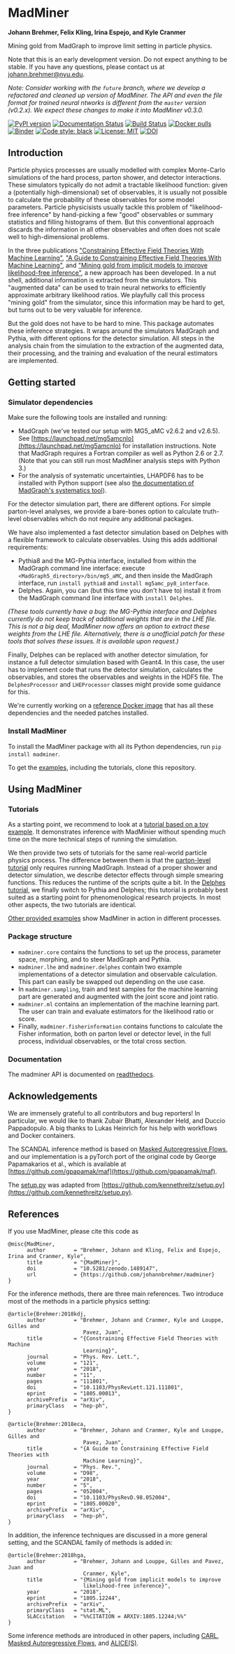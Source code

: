 # MadMiner

**Johann Brehmer, Felix Kling, Irina Espejo, and Kyle Cranmer**

Mining gold from MadGraph to improve limit setting in particle physics.

Note that this is an early development version. Do not expect anything to be stable. If you have any questions, please
contact us at [johann.brehmer@nyu.edu](johann.brehmer@nyu.edu).

*Note: Consider working with the `future` branch, where we develop a refactored and cleaned up version of MadMiner.
The API and even the file format for trained neural ntworks is different from the `master` version (v0.2.x).
We expect these changes to make it into MadMiner v0.3.0.*

[![PyPI version](https://badge.fury.io/py/madminer.svg)](https://badge.fury.io/py/madminer)
[![Documentation Status](https://readthedocs.org/projects/madminer/badge/?version=latest)](https://madminer.readthedocs.io/en/latest/?badge=latest)
[![Build Status](https://travis-ci.com/johannbrehmer/madminer.svg?branch=master)](https://travis-ci.com/johannbrehmer/madminer)
[![Docker pulls](https://img.shields.io/docker/pulls/irinahub/docker-madminer.svg)](https://hub.docker.com/r/irinahub/docker-madminer)
[![Binder](https://mybinder.org/badge.svg)](https://mybinder.org/v2/gh/johannbrehmer/madminer/master)
[![Code style: black](https://img.shields.io/badge/code%20style-black-000000.svg)](https://github.com/ambv/black)
[![License: MIT](https://img.shields.io/badge/License-MIT-yellow.svg)](https://opensource.org/licenses/MIT)
[![DOI](https://zenodo.org/badge/DOI/10.5281/zenodo.1489147.svg)](https://doi.org/10.5281/zenodo.1489147)

## Introduction

Particle physics processes are usually modelled with complex Monte-Carlo simulations of the hard process, parton shower,
and detector interactions. These simulators typically do not admit a tractable likelihood function: given a (potentially
high-dimensional) set of observables, it is usually not possible to calculate the probability of these observables
for some model parameters. Particle physicisists usually tackle this problem of "likelihood-free inference" by
hand-picking a few "good" observables or summary statistics and filling histograms of them. But this conventional
approach discards the information in all other observables and often does not scale well to high-dimensional problems.

In the three publications
["Constraining Effective Field Theories With Machine Learning"](https://arxiv.org/abs/1805.00013),
["A Guide to Constraining Effective Field Theories With Machine Learning"](https://arxiv.org/abs/1805.00020), and
["Mining gold from implicit models to improve likelihood-free inference"](https://arxiv.org/abs/1805.12244),
a new approach has been developed. In a nut shell, additional information is extracted from the simulators. This
"augmented data" can be used to train neural networks to efficiently approximate arbitrary likelihood ratios. We
playfully call this process "mining gold" from the simulator, since this information may be hard to get, but turns out
to be very valuable for inference.

But the gold does not have to be hard to mine. This package automates these inference strategies. It wraps around the
simulators MadGraph and Pythia, with different options for the detector simulation. All steps in the analysis chain from
the simulation to the extraction of the augmented data, their processing, and the training and evaluation of the neural
estimators are implemented.

## Getting started

### Simulator dependencies

Make sure the following tools are installed and running:
- MadGraph (we've tested our setup with MG5_aMC v2.6.2 and v2.6.5). See
  [https://launchpad.net/mg5amcnlo](https://launchpad.net/mg5amcnlo) for installation instructions. Note that MadGraph
  requires a Fortran compiler as well as Python 2.6 or 2.7. (Note that you can still run most MadMiner analysis steps
  with Python 3.)
- For the analysis of systematic uncertainties, LHAPDF6 has to be installed with Python support (see also
  [the documentation of MadGraph's systematics tool](https://cp3.irmp.ucl.ac.be/projects/madgraph/wiki/Systematics)).

For the detector simulation part, there are different options. For simple parton-level analyses, we provide a bare-bones
option to calculate truth-level observables which do not require any additional packages.

We have also implemented a fast detector simulation based on Delphes with a flexible framework to calculate observables.
Using this adds additional requirements:
- Pythia8 and the MG-Pythia interface, installed from within the MadGraph command line interface: execute
 `<MadGraph5_directory>/bin/mg5_aMC`, and then inside the MadGraph interface, run `install pythia8` and
 `install mg5amc_py8_interface`.
- Delphes. Again, you can (but this time you don't have to) install it from the MadGraph command line interface with
  `install Delphes`.
  
*(These tools currently have a bug: the MG-Pythia interface and Delphes currently do not keep track of additional weights
that are in the LHE file. This is not a big deal, MadMiner now offers an option to extract these weights from the
LHE file. Alternatively, there is a unofficial patch for these tools that solves these issues. It is available upon
request.)*

Finally, Delphes can be replaced with another detector simulation, for instance a full detector simulation based
with Geant4. In this case, the user has to implement code that runs the detector simulation, calculates the observables,
and stores the observables and weights in the HDF5 file. The `DelphesProcessor` and `LHEProcessor` classes might provide
some guidance for this.

We're currently working on a [reference Docker image](https://hub.docker.com/r/irinahub/docker-madminer-madgraph) that
has all these dependencies and the needed patches installed.

### Install MadMiner

To install the MadMiner package with all its Python dependencies, run `pip install madminer`.

To get the [examples](examples/), including the tutorials, clone this repository.

## Using MadMiner

### Tutorials

As a starting point, we recommend to look at a 
[tutorial based on a toy example](examples/tutorial_toy_simulator/tutorial_toy_simulator.ipynb). It demonstrates
inference with MadMinier without spending much time on the more technical steps of running the simulation.

We then provide two sets of tutorials for the same real-world particle physics process. The difference between them is
that the [parton-level tutorial](examples/tutorial_parton_level/) only requires running MadGraph. Instead of a proper
shower and detector simulation, we describe detector effects through simple smearing functions. This reduces the runtime
of the scripts quite a bit. In the [Delphes tutorial](examples/tutorial_delphes), we finally switch to Pythia and
Delphes; this tutorial is probably best suited as a starting point for phenomenological research projects. In most
other aspects, the two tutorials are identical.

[Other provided examples](examples/) show MadMiner in action in different processes.

### Package structure

- `madminer.core` contains the functions to set up the process, parameter space, morphing, and to steer MadGraph and
   Pythia.
- `madminer.lhe` and `madminer.delphes` contain two example implementations of a detector simulation and observable
   calculation. This part can easily be swapped out depending on the use case.
- In `madminer.sampling`, train and test samples for the machine learning part are generated and augmented with the
  joint score and joint ratio.
- `madminer.ml`  contains an implementation of the machine learning part. The user can train and evaluate estimators
  for the likelihood ratio or score.
- Finally,  `madminer.fisherinformation` contains functions to calculate the Fisher information, both on parton level
  or detector level, in the full process, individual observables, or the total cross section.

### Documentation

The madminer API is documented on [readthedocs](https://madminer.readthedocs.io/en/latest/?badge=latest).

## Acknowledgements

We are immensely grateful to all contributors and bug reporters! In particular, we would like to thank Zubair Bhatti,
Alexander Held, and Duccio Pappadopulo. A big thanks to Lukas Heinrich for his help with workflows and Docker
containers.

The SCANDAL inference method is based on [Masked Autoregressive Flows](https://arxiv.org/abs/1705.07057), and our
implementation is a pyTorch port of the original code by George Papamakarios et al., which is available at
[https://github.com/gpapamak/maf](https://github.com/gpapamak/maf).

The [setup.py](setup.py) was adapted from
[https://github.com/kennethreitz/setup.py](https://github.com/kennethreitz/setup.py).

## References

If you use MadMiner, please cite this code as
```
@misc{MadMiner,
      author         = "Brehmer, Johann and Kling, Felix and Espejo, Irina and Cranmer, Kyle",
      title          = "{MadMiner}",
      doi            = "10.5281/zenodo.1489147",
      url            = {https://github.com/johannbrehmer/madminer}
}
```

For the inference methods, there are three main references. Two introduce most of the methods in a particle physics
setting:
```
@article{Brehmer:2018kdj,
      author         = "Brehmer, Johann and Cranmer, Kyle and Louppe, Gilles and
                        Pavez, Juan",
      title          = "{Constraining Effective Field Theories with Machine
                        Learning}",
      journal        = "Phys. Rev. Lett.",
      volume         = "121",
      year           = "2018",
      number         = "11",
      pages          = "111801",
      doi            = "10.1103/PhysRevLett.121.111801",
      eprint         = "1805.00013",
      archivePrefix  = "arXiv",
      primaryClass   = "hep-ph",
}

@article{Brehmer:2018eca,
      author         = "Brehmer, Johann and Cranmer, Kyle and Louppe, Gilles and
                        Pavez, Juan",
      title          = "{A Guide to Constraining Effective Field Theories with
                        Machine Learning}",
      journal        = "Phys. Rev.",
      volume         = "D98",
      year           = "2018",
      number         = "5",
      pages          = "052004",
      doi            = "10.1103/PhysRevD.98.052004",
      eprint         = "1805.00020",
      archivePrefix  = "arXiv",
      primaryClass   = "hep-ph",
}
```

In addition, the inference techniques are discussed in a more general setting, and the SCANDAL family of methods is
added in:
```
@article{Brehmer:2018hga,
      author         = "Brehmer, Johann and Louppe, Gilles and Pavez, Juan and
                        Cranmer, Kyle",
      title          = "{Mining gold from implicit models to improve
                        likelihood-free inference}",
      year           = "2018",
      eprint         = "1805.12244",
      archivePrefix  = "arXiv",
      primaryClass   = "stat.ML",
      SLACcitation   = "%%CITATION = ARXIV:1805.12244;%%"
}
```

Some inference methods are introduced in other papers, including [CARL](https://arxiv.org/abs/1506.02169),
[Masked Autoregressive Flows](https://arxiv.org/abs/1705.07057), and [ALICE(S)](https://arxiv.org/abs/1808.00973).
